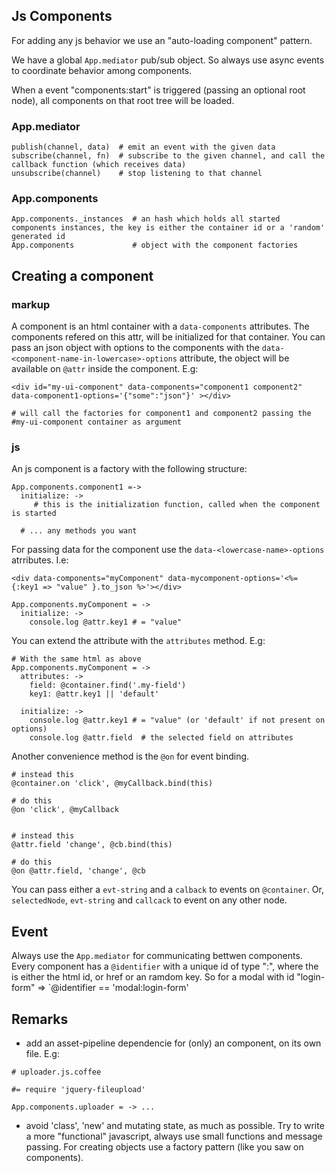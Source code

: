 ## Js Components

For adding any js behavior we use an "auto-loading component" pattern.

We have a global `App.mediator` pub/sub object. So always use async events to coordinate behavior among components.

When a event "components:start" is triggered (passing an optional root node), all components on that root tree will be loaded.

### App.mediator

```
publish(channel, data)  # emit an event with the given data
subscribe(channel, fn)  # subscribe to the given channel, and call the callback function (which receives data)
unsubscribe(channel)    # stop listening to that channel
```

### App.components

```
App.components._instances  # an hash which holds all started components instances, the key is either the container id or a 'random' generated id
App.components             # object with the component factories
```


## Creating a component

### markup

A component is an html container with a `data-components` attributes. The components refered on this attr, will be initialized for that container.
You can pass an json object with options to the components with the `data-<component-name-in-lowercase>-options` attribute, the object will be available on `@attr` inside the component. E.g:

```
<div id="my-ui-component" data-components="component1 component2" data-component1-options='{"some":"json"}' ></div>

# will call the factories for component1 and component2 passing the #my-ui-component container as argument
```

### js

An js component is a factory with the following structure:

```
App.components.component1 =->
  initialize: ->
     # this is the initialization function, called when the component is started

  # ... any methods you want

```

For passing data for the component use the `data-<lowercase-name>-options` atrributes. I.e:

```
<div data-components="myComponent" data-mycomponent-options='<%= {:key1 => "value" }.to_json %>'></div>

App.components.myComponent = ->
  initialize: ->
    console.log @attr.key1 # = "value"

```

You can extend the attribute with the `attributes` method. E.g:

```
# With the same html as above
App.components.myComponent = ->
  attributes: ->
    field: @container.find('.my-field')
    key1: @attr.key1 || 'default'

  initialize: ->
    console.log @attr.key1 # = "value" (or 'default' if not present on options)
    console.log @attr.field  # the selected field on attributes

```

Another convenience method is the `@on` for event binding.

```
# instead this
@container.on 'click', @myCallback.bind(this)

# do this
@on 'click', @myCallback


# instead this
@attr.field 'change', @cb.bind(this)

# do this
@on @attr.field, 'change', @cb
```

You can pass either a `evt-string` and a `calback` to events on `@container`.
Or, `selectedNode`, `evt-string` and `callcack` to event on any other node.

## Event

Always use the `App.mediator` for communicating bettwen components. Every component
has a `@identifier` with a unique id of type "<component>:<id>", where the is either
the html id, or href or an ramdom key.
So for a modal with id "login-form" => `@identifier == 'modal:login-form'

## Remarks

- add an asset-pipeline dependencie for (only) an component, on its own file. E.g:

```
# uploader.js.coffee

#= require 'jquery-fileupload'

App.components.uploader = -> ...
```

- avoid 'class', 'new' and mutating state, as much as possible. Try to write a more "functional" javascript, always use small functions and message passing. For creating objects use a factory pattern (like you saw on components).



